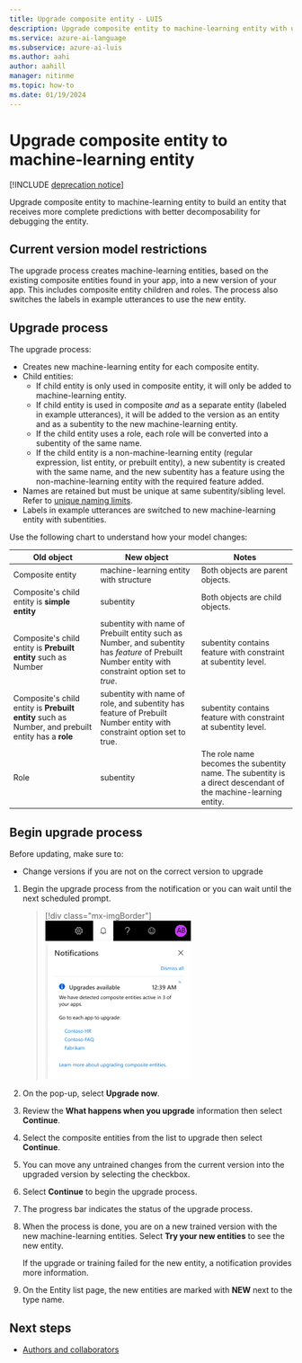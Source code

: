 ```yaml
---
title: Upgrade composite entity - LUIS
description: Upgrade composite entity to machine-learning entity with upgrade process in the LUIS portal.
ms.service: azure-ai-language
ms.subservice: azure-ai-luis
ms.author: aahi
author: aahill
manager: nitinme
ms.topic: how-to
ms.date: 01/19/2024
---
```


# Upgrade composite entity to machine-learning entity

[!INCLUDE [deprecation notice](./includes/deprecation-notice.md)]


Upgrade composite entity to machine-learning entity to build an entity that receives more complete predictions with better decomposability for debugging the entity.

## Current version model restrictions

The upgrade process creates machine-learning entities, based on the existing composite entities found in your app, into a new version of your app. This includes composite entity children and roles. The process also switches the labels in example utterances to use the new entity.

## Upgrade process

The upgrade process:
* Creates new machine-learning entity for each composite entity.
* Child entities:
    * If child entity is only used in composite entity, it will only be added to machine-learning entity.
    * If child entity is used in composite _and_ as a separate entity (labeled in example utterances), it will be added to the version as an entity and as a subentity to the new machine-learning entity.
    * If the child entity uses a role, each role will be converted into a subentity of the same name.
    * If the child entity is a non-machine-learning entity (regular expression, list entity, or prebuilt entity), a new subentity is created with the same name, and the new subentity has a feature using the non-machine-learning entity with the required feature added.
* Names are retained but must be unique at same subentity/sibling level. Refer to [unique naming limits](./luis-limits.md#name-uniqueness).
* Labels in example utterances are switched to new machine-learning entity with subentities.

Use the following chart to understand how your model changes:

|Old object|New object|Notes|
|--|--|--|
|Composite entity|machine-learning entity with structure|Both objects are parent objects.|
|Composite's child entity is **simple entity**|subentity|Both objects are child objects.|
|Composite's child entity is **Prebuilt entity** such as Number|subentity with name of Prebuilt entity such as Number, and subentity has _feature_ of Prebuilt Number entity with constraint option set to _true_.|subentity contains feature with constraint at subentity level.|
|Composite's child entity is **Prebuilt entity** such as Number, and prebuilt entity has a **role**|subentity with name of role, and subentity has feature of Prebuilt Number entity with constraint option set to true.|subentity contains feature with constraint at subentity level.|
|Role|subentity|The role name becomes the subentity name. The subentity is a direct descendant of the machine-learning entity.|

## Begin upgrade process

Before updating, make sure to:

* Change versions if you are not on the correct version to upgrade


1. Begin the upgrade process from the notification or you can wait until the next scheduled prompt.

    > [!div class="mx-imgBorder"]
    > ![Begin upgrade from notifications](./media/update-composite-entity/notification-begin-update.png)

1. On the pop-up, select **Upgrade now**.

1. Review the **What happens when you upgrade** information then select **Continue**.

1. Select the composite entities from the list to upgrade then select **Continue**.

1. You can move any untrained changes from the current version into the upgraded version by selecting the checkbox.

1. Select **Continue** to begin the upgrade process.

1. The progress bar indicates the status of the upgrade process.

1. When the process is done, you are on a new trained version with the new machine-learning entities. Select **Try your new entities** to see the new entity.

    If the upgrade or training failed for the new entity, a notification provides more information.

1. On the Entity list page, the new entities are marked with **NEW** next to the type name.

## Next steps

* [Authors and collaborators](luis-how-to-collaborate.md)
